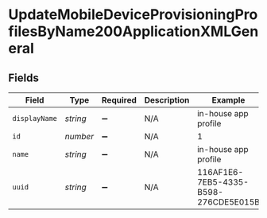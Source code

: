 # UpdateMobileDeviceProvisioningProfilesByName200ApplicationXMLGeneral


## Fields

| Field                                | Type                                 | Required                             | Description                          | Example                              |
| ------------------------------------ | ------------------------------------ | ------------------------------------ | ------------------------------------ | ------------------------------------ |
| `displayName`                        | *string*                             | :heavy_minus_sign:                   | N/A                                  | in-house app profile                 |
| `id`                                 | *number*                             | :heavy_minus_sign:                   | N/A                                  | 1                                    |
| `name`                               | *string*                             | :heavy_minus_sign:                   | N/A                                  | in-house app profile                 |
| `uuid`                               | *string*                             | :heavy_minus_sign:                   | N/A                                  | 116AF1E6-7EB5-4335-B598-276CDE5E015B |